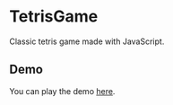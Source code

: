 # TetrisGame
Classic tetris game made with JavaScript.

## Demo

You can play the demo [here](http://tetris.filiprocejdl.cz/).
